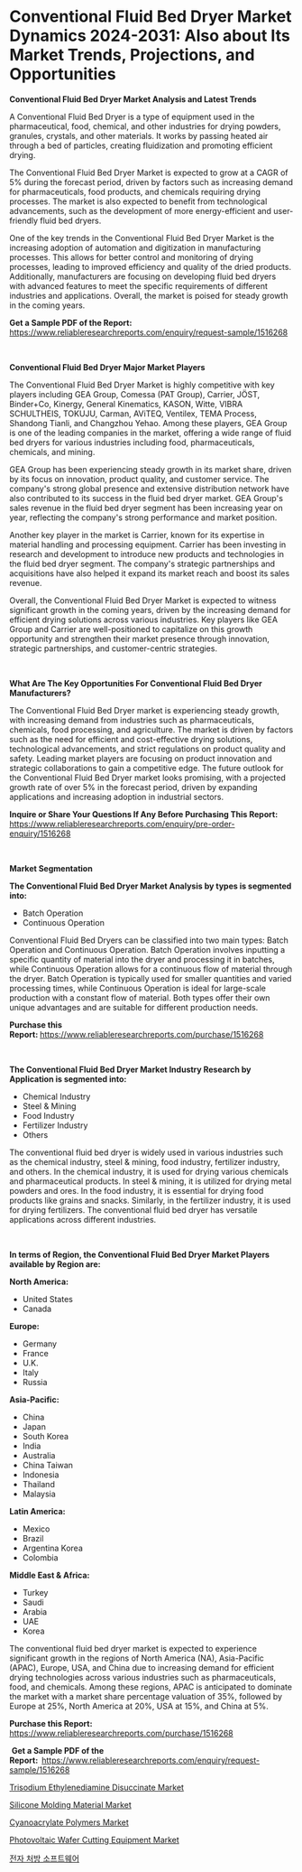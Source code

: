 <p><h1>Conventional Fluid Bed Dryer Market Dynamics 2024-2031: Also about Its Market Trends, Projections, and Opportunities</h1></p><p><strong>Conventional Fluid Bed Dryer Market Analysis and Latest Trends</strong></p>
<p><p>A Conventional Fluid Bed Dryer is a type of equipment used in the pharmaceutical, food, chemical, and other industries for drying powders, granules, crystals, and other materials. It works by passing heated air through a bed of particles, creating fluidization and promoting efficient drying.</p><p>The Conventional Fluid Bed Dryer Market is expected to grow at a CAGR of 5% during the forecast period, driven by factors such as increasing demand for pharmaceuticals, food products, and chemicals requiring drying processes. The market is also expected to benefit from technological advancements, such as the development of more energy-efficient and user-friendly fluid bed dryers.</p><p>One of the key trends in the Conventional Fluid Bed Dryer Market is the increasing adoption of automation and digitization in manufacturing processes. This allows for better control and monitoring of drying processes, leading to improved efficiency and quality of the dried products. Additionally, manufacturers are focusing on developing fluid bed dryers with advanced features to meet the specific requirements of different industries and applications. Overall, the market is poised for steady growth in the coming years.</p></p>
<p><strong>Get a Sample PDF of the Report:&nbsp;</strong> <a href="https://www.reliableresearchreports.com/enquiry/request-sample/1516268">https://www.reliableresearchreports.com/enquiry/request-sample/1516268</a></p>
<p>&nbsp;</p>
<p><strong>Conventional Fluid Bed Dryer Major Market Players</strong></p>
<p><p>The Conventional Fluid Bed Dryer Market is highly competitive with key players including GEA Group, Comessa (PAT Group), Carrier, JÖST, Binder+Co, Kinergy, General Kinematics, KASON, Witte, VIBRA SCHULTHEIS, TOKUJU, Carman, AViTEQ, Ventilex, TEMA Process, Shandong Tianli, and Changzhou Yehao. Among these players, GEA Group is one of the leading companies in the market, offering a wide range of fluid bed dryers for various industries including food, pharmaceuticals, chemicals, and mining.</p><p>GEA Group has been experiencing steady growth in its market share, driven by its focus on innovation, product quality, and customer service. The company's strong global presence and extensive distribution network have also contributed to its success in the fluid bed dryer market. GEA Group's sales revenue in the fluid bed dryer segment has been increasing year on year, reflecting the company's strong performance and market position.</p><p>Another key player in the market is Carrier, known for its expertise in material handling and processing equipment. Carrier has been investing in research and development to introduce new products and technologies in the fluid bed dryer segment. The company's strategic partnerships and acquisitions have also helped it expand its market reach and boost its sales revenue.</p><p>Overall, the Conventional Fluid Bed Dryer Market is expected to witness significant growth in the coming years, driven by the increasing demand for efficient drying solutions across various industries. Key players like GEA Group and Carrier are well-positioned to capitalize on this growth opportunity and strengthen their market presence through innovation, strategic partnerships, and customer-centric strategies.</p></p>
<p>&nbsp;</p>
<p><strong>What Are The Key Opportunities For Conventional Fluid Bed Dryer Manufacturers?</strong></p>
<p><p>The Conventional Fluid Bed Dryer market is experiencing steady growth, with increasing demand from industries such as pharmaceuticals, chemicals, food processing, and agriculture. The market is driven by factors such as the need for efficient and cost-effective drying solutions, technological advancements, and strict regulations on product quality and safety. Leading market players are focusing on product innovation and strategic collaborations to gain a competitive edge. The future outlook for the Conventional Fluid Bed Dryer market looks promising, with a projected growth rate of over 5% in the forecast period, driven by expanding applications and increasing adoption in industrial sectors.</p></p>
<p><strong>Inquire or Share Your Questions If Any Before Purchasing This Report:</strong> <a href="https://www.reliableresearchreports.com/enquiry/pre-order-enquiry/1516268">https://www.reliableresearchreports.com/enquiry/pre-order-enquiry/1516268</a></p>
<p>&nbsp;</p>
<p><strong>Market Segmentation</strong></p>
<p><strong>The Conventional Fluid Bed Dryer Market Analysis by types is segmented into:</strong></p>
<p><ul><li>Batch Operation</li><li>Continuous Operation</li></ul></p>
<p><p>Conventional Fluid Bed Dryers can be classified into two main types: Batch Operation and Continuous Operation. Batch Operation involves inputting a specific quantity of material into the dryer and processing it in batches, while Continuous Operation allows for a continuous flow of material through the dryer. Batch Operation is typically used for smaller quantities and varied processing times, while Continuous Operation is ideal for large-scale production with a constant flow of material. Both types offer their own unique advantages and are suitable for different production needs.</p></p>
<p><strong>Purchase this Report:&nbsp;</strong><a href="https://www.reliableresearchreports.com/purchase/1516268">https://www.reliableresearchreports.com/purchase/1516268</a></p>
<p>&nbsp;</p>
<p><strong>The Conventional Fluid Bed Dryer Market Industry Research by Application is segmented into:</strong></p>
<p><ul><li>Chemical Industry</li><li>Steel & Mining</li><li>Food Industry</li><li>Fertilizer Industry</li><li>Others</li></ul></p>
<p><p>The conventional fluid bed dryer is widely used in various industries such as the chemical industry, steel & mining, food industry, fertilizer industry, and others. In the chemical industry, it is used for drying various chemicals and pharmaceutical products. In steel & mining, it is utilized for drying metal powders and ores. In the food industry, it is essential for drying food products like grains and snacks. Similarly, in the fertilizer industry, it is used for drying fertilizers. The conventional fluid bed dryer has versatile applications across different industries.</p></p>
<p>&nbsp;</p>
<p><strong>In terms of Region, the Conventional Fluid Bed Dryer Market Players available by Region are:</strong></p>
<p>
    <p> <strong> North America: </strong>
        <ul>
            <li>United States</li>
            <li>Canada</li>
        </ul>
        </p> 
    <p> <strong> Europe: </strong>
        <ul>
            <li>Germany</li>
            <li>France</li>
            <li>U.K.</li>
            <li>Italy</li>
            <li>Russia</li>
        </ul>
        </p> 
    <p> <strong> Asia-Pacific: </strong>
        <ul>
            <li>China</li>
            <li>Japan</li>
            <li>South Korea</li>
            <li>India</li>
            <li>Australia</li>
            <li>China Taiwan</li>
            <li>Indonesia</li>
            <li>Thailand</li>
            <li>Malaysia</li>
        </ul>
        </p> 
    <p> <strong> Latin America: </strong>
        <ul>
            <li>Mexico</li>
            <li>Brazil</li>
            <li>Argentina Korea</li>
            <li>Colombia</li>
        </ul>
        </p> 
    <p> <strong> Middle East & Africa: </strong>
        <ul>
            <li>Turkey</li>
            <li>Saudi</li>
            <li>Arabia</li>
            <li>UAE</li>
            <li>Korea</li>
        </ul>
    </p>
    </p>
<p><p>The conventional fluid bed dryer market is expected to experience significant growth in the regions of North America (NA), Asia-Pacific (APAC), Europe, USA, and China due to increasing demand for efficient drying technologies across various industries such as pharmaceuticals, food, and chemicals. Among these regions, APAC is anticipated to dominate the market with a market share percentage valuation of 35%, followed by Europe at 25%, North America at 20%, USA at 15%, and China at 5%.</p></p>
<p><strong>Purchase this Report: </strong><a href="https://www.reliableresearchreports.com/purchase/1516268">https://www.reliableresearchreports.com/purchase/1516268</a></p>
<p>&nbsp;<strong>Get a Sample PDF of the Report:&nbsp;&nbsp;</strong><a href="https://www.reliableresearchreports.com/enquiry/request-sample/1516268">https://www.reliableresearchreports.com/enquiry/request-sample/1516268</a></p>
<p><strong></strong></p>
<p><p><a href="https://view.publitas.com/reportprime-1/trisodium-ethylenediamine-disuccinate-market-insights-market-players-and-forecast-till-2031/">Trisodium Ethylenediamine Disuccinate Market</a></p><p><a href="https://view.publitas.com/reportprime-1/silicone-molding-material-market-size-growth-and-forecast-from-2024-2031/">Silicone Molding Material Market</a></p><p><a href="https://invited-way-688.notion.site/Decoding-the-Cyanoacrylate-Polymers-Market-A-Deep-Dive-into-the-Latest-Market-Trends-Market-Segmen-30a951892cc2452c826575530b703212">Cyanoacrylate Polymers Market</a></p><p><a href="https://github.com/jaidynmorantestelletmjzya/Market-Research-Report-List-1/blob/main/photovoltaic-wafer-cutting-equipment-market.md">Photovoltaic Wafer Cutting Equipment Market</a></p><p><a href="https://medium.com/@richardlueilwitz787/%EC%A0%84%EC%9E%90-%EC%B2%98%EB%B0%A9-%EC%86%8C%ED%94%84%ED%8A%B8%EC%9B%A8%EC%96%B4-%EC%8B%9C%EC%9E%A5-%EA%B7%9C%EB%AA%A8-%EC%8B%9C%EC%9E%A5-%EC%A0%84%EB%A7%9D-%EB%B0%8F-%EC%8B%9C%EC%9E%A5-%EC%98%88%EC%B8%A1-2024%EB%85%84%EB%B6%80%ED%84%B0-2031%EB%85%84-d1b3ffe35e6a">전자 처방 소프트웨어</a></p></p>